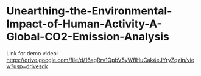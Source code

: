 # Unearthing-the-Environmental-Impact-of-Human-Activity-A-Global-CO2-Emission-Analysis
Link for demo video:
https://drive.google.com/file/d/16agRrv1QpbV5yWflHuCak4eJYryZqzin/view?usp=drivesdk
